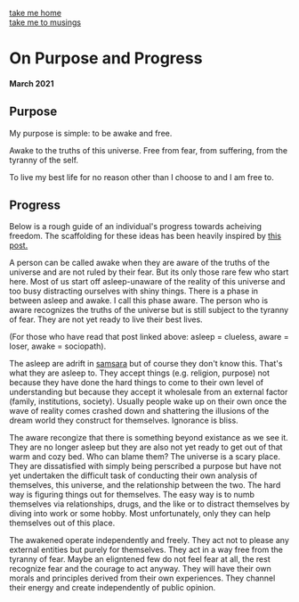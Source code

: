 [take me home](../index.md)  
[take me to musings](../musings.md)  
  
  
# On Purpose and Progress
#### March 2021  
  
## Purpose
My purpose is simple: to be awake and free. 
  
Awake to the truths of this universe. Free from fear, from suffering, from the tyranny of the self.

To live my best life for no reason other than I choose to and I am free to. 
  

## Progress
Below is a rough guide of an individual's progress towards acheiving freedom. The scaffolding for these ideas has been heavily inspired by [this post.](https://www.ribbonfarm.com/2009/10/07/the-gervais-principle-or-the-office-according-to-the-office/)

A person can be called awake when they are aware of the truths of the universe and are not ruled by their fear. But its only those rare few who start here. Most of us start off asleep-unaware of the reality of this universe and too busy distracting ourselves with shiny things. There is a phase in between asleep and awake. I call this phase aware. The person who is aware recognizes the truths of the universe but is still subject to the tyranny of fear. They are not yet ready to live their best lives. 
  
(For those who have read that post linked above: asleep = clueless, aware = loser, awake = sociopath).

The asleep are adrift in [samsara](https://en.wikipedia.org/wiki/Sa%E1%B9%83s%C4%81ra_(Buddhism)) but of course they don't know this. That's what they are asleep to. They accept things (e.g. religion, purpose) not because they have done the hard things to come to their own level of understanding but because they accept it wholesale from an external factor (family, institutions, society). Usually people wake up on their own once the wave of reality comes crashed down and shattering the illusions of the dream world they construct for themselves. Ignorance is bliss. 
  
The aware recongize that there is something beyond existance as we see it. They are no longer asleep but they are also not yet ready to get out of that warm and cozy bed. Who can blame them? The universe is a scary place. They are dissatisfied with simply being perscribed a purpose but have not yet undertaken the difficult task of conducting their own analysis of themselves, this universe, and the relationship between the two. The hard way is figuring things out for themselves. The easy way is to numb themselves via relationships, drugs, and the like or to distract themselves by diving into work or some hobby. Most unfortunately, only they can help themselves out of this place. 
  
The awakened operate independently and freely. They act not to please any external entities but purely for themselves. They act in a way free from the tyranny of fear. Maybe an eligntened few do not feel fear at all, the rest recognize fear and the courage to act anyway. They will have their own morals and principles derived from their own experiences. They channel their energy and create independently of public opinion. 